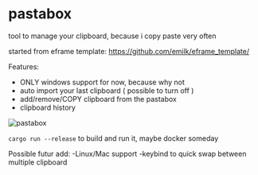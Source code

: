 # pastabox

tool to manage your clipboard, because i copy paste very often

started from eframe template: https://github.com/emilk/eframe_template/

Features:   
 - ONLY windows support for now, because why not
 - auto import your last clipboard ( possible to turn off )
 - add/remove/COPY clipboard from the pastabox
 - clipboard history


![pastabox](https://i.imgur.com/ojJGmMR.png)


```cargo run --release``` to build and run it, maybe docker someday


Possible futur add:
-Linux/Mac support
-keybind to quick swap between multiple clipboard
